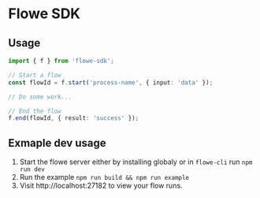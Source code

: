 # Flowe SDK

## Usage

```typescript
import { f } from 'flowe-sdk';

// Start a flow
const flowId = f.start('process-name', { input: 'data' });

// Do some work...

// End the flow
f.end(flowId, { result: 'success' });
```


## Exmaple dev usage
1. Start the flowe server either by installing globaly or in `flowe-cli` run `npm run dev`
2. Run the example `npm run build && npm run example`
3. Visit http://localhost:27182 to view your flow runs.
